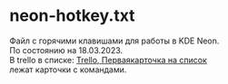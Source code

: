 # neon-hotkey.txt

Файл с горячими клавишами для работы в KDE Neon.  
По состоянию на 18.03.2023.   
В trello в списке: 
 [Trello, Перваякарточка на список](https://trello.com/c/RdcpzAFL/243-%D1%8D%D0%BA%D1%80%D0%B0%D0%BD)   
 лежат карточки с командами.
    
